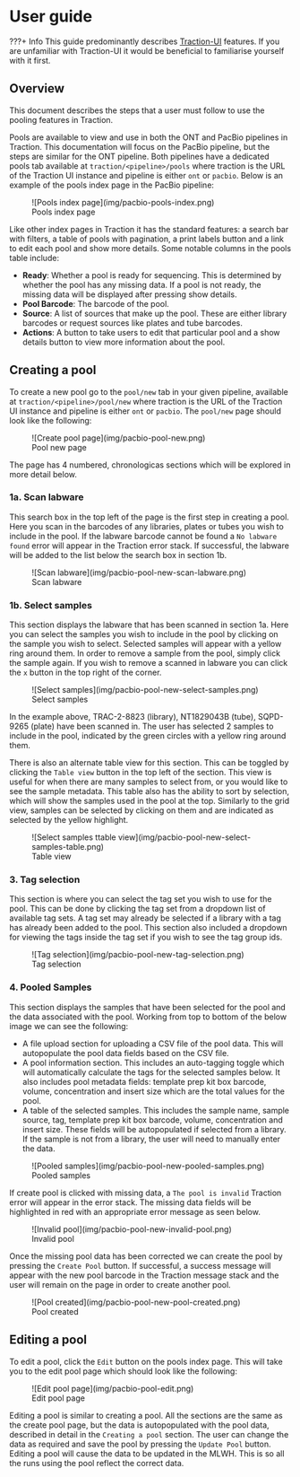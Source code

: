 # User guide

???+ Info
    This guide predominantly describes [Traction-UI](https://github.com/sanger/traction-ui) features. If you are unfamiliar with Traction-UI it would be beneficial to familiarise yourself with it first.

## Overview

This document describes the steps that a user must follow to use the pooling features in Traction.

Pools are available to view and use in both the ONT and PacBio pipelines in Traction. This documentation will focus on the PacBio pipeline, but the steps are similar for the ONT pipeline.
Both pipelines have a dedicated pools tab available at `traction/<pipeline>/pools` where traction is the URL of the Traction UI instance and pipeline is either `ont` or `pacbio`.
Below is an example of the pools index page in the PacBio pipeline:

<figure markdown="span">
    ![Pools index page](img/pacbio-pools-index.png)
    <figcaption>Pools index page</figcaption>
</figure>

Like other index pages in Traction it has the standard features: a search bar with filters, a table of pools with pagination, a print labels button and a link to edit each pool and show more details.
Some notable columns in the pools table include:

- **Ready**: Whether a pool is ready for sequencing. This is determined by whether the pool has any missing data. If a pool is not ready, the missing data will be displayed after pressing show details.
- **Pool Barcode**: The barcode of the pool.
- **Source**: A list of sources that make up the pool. These are either library barcodes or request sources like plates and tube barcodes.
- **Actions**: A button to take users to edit that particular pool and a show details button to view more information about the pool.

## Creating a pool

To create a new pool go to the `pool/new` tab in your given pipeline, available at `traction/<pipeline>/pool/new` where traction is the URL of the Traction UI instance and pipeline is either `ont` or `pacbio`. The `pool/new` page should look like the following:

<figure markdown="span">
    ![Create pool page](img/pacbio-pool-new.png)
    <figcaption>Pool new page</figcaption>
</figure>

The page has 4 numbered, chronologicas sections which will be explored in more detail below.

### 1a. Scan labware

This search box in the top left of the page is the first step in creating a pool. Here you scan in the barcodes of any libraries, plates or tubes you wish to include in the pool. If the labware barcode cannot be found a `No labware found` error will appear in the Traction error stack. If successful, the labware will be added to the list below the search box in section 1b.

<figure markdown="span">
    ![Scan labware](img/pacbio-pool-new-scan-labware.png)
    <figcaption>Scan labware</figcaption>
</figure>

### 1b. Select samples

This section displays the labware that has been scanned in section 1a. Here you can select the samples you wish to include in the pool by clicking on the sample you wish to select. Selected samples will appear with a yellow ring around them. In order to remove a sample from the pool, simply click the sample again. If you wish to remove a scanned in labware you can click the `x` button in the top right of the corner.

<figure markdown="span">
    ![Select samples](img/pacbio-pool-new-select-samples.png)
    <figcaption>Select samples</figcaption>
</figure>

In the example above, TRAC-2-8823 (library), NT1829043B (tube), SQPD-9265 (plate) have been scanned in. The user has selected 2 samples to include in the pool, indicated by the green circles with a yellow ring around them.

There is also an alternate table view for this section. This can be toggled by clicking the `Table view` button in the top left of the section. This view is useful for when there are many samples to select from, or you would like to see the sample metadata. This table also has the ability to sort by selection, which will show the samples used in the pool at the top. Similarly to the grid view, samples can be selected by clicking on them and are indicated as selected by the yellow highlight.

<figure markdown="span">
    ![Select samples ttable view](img/pacbio-pool-new-select-samples-table.png)
    <figcaption>Table view</figcaption>
</figure>

### 3. Tag selection

This section is where you can select the tag set you wish to use for the pool. This can be done by clicking the tag set from a dropdown list of available tag sets. A tag set may already be selected if a library with a tag has already been added to the pool. This section also included a dropdown for viewing the tags inside the tag set if you wish to see the tag group ids.

<figure markdown="span">
    ![Tag selection](img/pacbio-pool-new-tag-selection.png)
    <figcaption>Tag selection</figcaption>
</figure>

### 4. Pooled Samples

This section displays the samples that have been selected for the pool and the data associated with the pool. Working from top to bottom of the below image we can see the following:

- A file upload section for uploading a CSV file of the pool data. This will autopopulate the pool data fields based on the CSV file.
- A pool information section. This includes an auto-tagging toggle which will automatically calculate the tags for the selected samples below. It also includes pool metadata fields: template prep kit box barcode, volume, concentration and insert size which are the total values for the pool.
- A table of the selected samples. This includes the sample name, sample source, tag, template prep kit box barcode, volume, concentration and insert size. These fields will be autopopulated if selected from a library. If the sample is not from a library, the user will need to manually enter the data.

<figure markdown="span">
    ![Pooled samples](img/pacbio-pool-new-pooled-samples.png)
    <figcaption>Pooled samples</figcaption>
</figure>

If create pool is clicked with missing data, a `The pool is invalid` Traction error will appear in the error stack. The missing data fields will be highlighted in red with an appropriate error message as seen below.

<figure markdown="span">
    ![Invalid pool](img/pacbio-pool-new-invalid-pool.png)
    <figcaption>Invalid pool</figcaption>
</figure>

Once the missing pool data has been corrected we can create the pool by pressing the `Create Pool` button. If successful, a success message will appear with the new pool barcode in the Traction message stack and the user will remain on the page in order to create another pool.

<figure markdown="span">
    ![Pool created](img/pacbio-pool-new-pool-created.png)
    <figcaption>Pool created</figcaption>
</figure>

## Editing a pool

To edit a pool, click the `Edit` button on the pools index page. This will take you to the edit pool page which should look like the following:

<figure markdown="span">
    ![Edit pool page](img/pacbio-pool-edit.png)
    <figcaption>Edit pool page</figcaption>
</figure>

Editing a pool is similar to creating a pool. All the sections are the same as the create pool page, but the data is autopopulated with the pool data, described in detail in the `Creating a pool` section. The user can change the data as required and save the pool by pressing the `Update Pool` button. Editing a pool will cause the data to be updated in the MLWH. This is so all the runs using the pool reflect the correct data.
